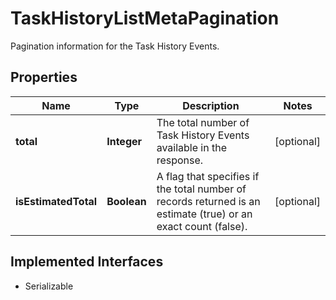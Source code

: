 

# TaskHistoryListMetaPagination

Pagination information for the Task History Events.

## Properties

Name | Type | Description | Notes
------------ | ------------- | ------------- | -------------
**total** | **Integer** | The total number of Task History Events available in the response. |  [optional]
**isEstimatedTotal** | **Boolean** | A flag that specifies if the total number of records returned is an estimate (true) or an exact count (false). |  [optional]


## Implemented Interfaces

* Serializable


